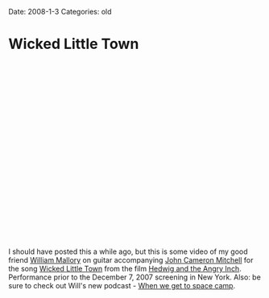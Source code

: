 Date: 2008-1-3
Categories: old

# Wicked Little Town

<object width="425" height="355"><param name="movie" value="http://www.youtube.com/v/OUUVKtaGs6U&rel=1"></param><param name="wmode" value="transparent"></param><embed src="http://www.youtube.com/v/OUUVKtaGs6U&rel=1" type="application/x-shockwave-flash" wmode="transparent" width="425" height="355"></embed></object>

I should have posted this a while ago, but this is some video of my good friend <a href="http://www.fuzzontheapple.com">William Mallory</a> on guitar accompanying <a href="http://en.wikipedia.org/wiki/John_Cameron_Mitchell">John Cameron Mitchell</a> for the song <a href="http://en.wikipedia.org/wiki/Wicked_Little_Town">Wicked Little Town</a> from the film <a href="http://en.wikipedia.org/wiki/Hedwig_and_the_Angry_Inch">Hedwig and the Angry Inch</a>.  Performance prior to the December 7, 2007 screening in New York.  Also: be sure to check out Will's new podcast - <a href="http://charlie2012.wordpress.com/">When we get to space camp</a>.

